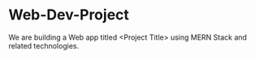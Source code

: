 # Web-Dev-Project
We are building a Web app titled &lt;Project Title> using MERN Stack and related technologies.
